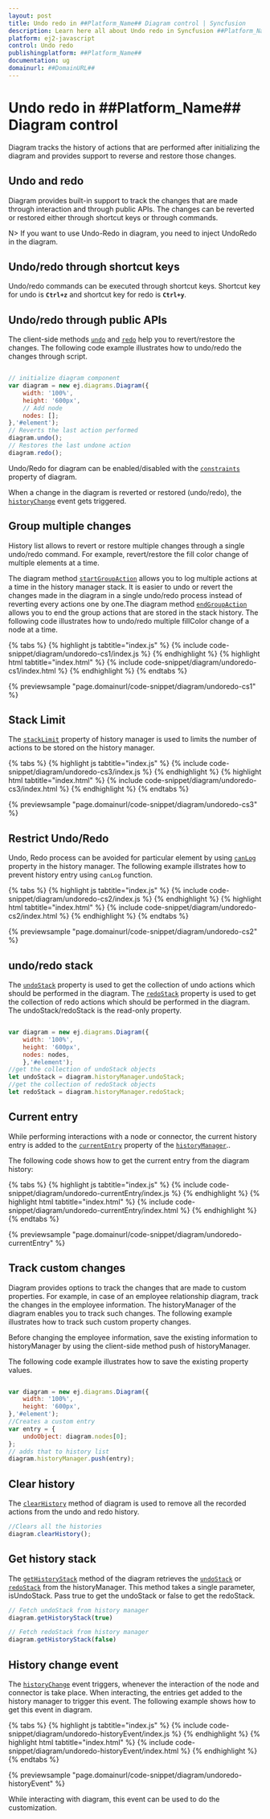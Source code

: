 ```yaml
---
layout: post
title: Undo redo in ##Platform_Name## Diagram control | Syncfusion
description: Learn here all about Undo redo in Syncfusion ##Platform_Name## Diagram control of Syncfusion Essential JS 2 and more.
platform: ej2-javascript
control: Undo redo 
publishingplatform: ##Platform_Name##
documentation: ug
domainurl: ##DomainURL##
---
```


# Undo redo in ##Platform_Name## Diagram control

Diagram tracks the history of actions that are performed after initializing the diagram and provides support to reverse and restore those changes.

## Undo and redo

Diagram provides built-in support to track the changes that are made through interaction and through public APIs. The changes can be reverted or restored either through shortcut keys or through commands.

N> If you want to use Undo-Redo in diagram, you need to inject UndoRedo in the diagram.

## Undo/redo through shortcut keys

Undo/redo commands can be executed through shortcut keys. Shortcut key for undo is **`Ctrl+z`** and shortcut key for redo is **`Ctrl+y`**.

## Undo/redo through public APIs

The client-side methods [`undo`](../api/diagram/#undo) and [`redo`](../api/diagram/#redo) help you to revert/restore the changes. The following code example illustrates how to undo/redo the changes through script.

```javascript

// initialize diagram component
var diagram = new ej.diagrams.Diagram({
    width: '100%',
    height: '600px',
    // Add node
    nodes: [];
},'#element');
// Reverts the last action performed
diagram.undo();
// Restores the last undone action
diagram.redo();
```
Undo/Redo for diagram can be enabled/disabled with the [`constraints`](../api/diagram/diagramconstraints/) property of diagram.

When a change in the diagram is reverted or restored (undo/redo), the [`historyChange`](../api/diagram/#historychange) event gets triggered.

## Group multiple changes

History list allows to revert or restore multiple changes through a single undo/redo command. For example, revert/restore the fill color change of multiple elements at a time.

The diagram method [`startGroupAction`](../api/diagram/#startgroupaction) allows you to log multiple actions at a time in the history manager stack. It is easier to undo or revert the changes made in the diagram in a single undo/redo process instead of reverting every actions one by one.The diagram method [`endGroupAction`](../api/diagram/#endgroupaction) allows you to end the group actions that are stored in the stack history. The following code illustrates how to undo/redo multiple fillColor change of a node at a time.

{% tabs %}
{% highlight js tabtitle="index.js" %}
{% include code-snippet/diagram/undoredo-cs1/index.js %}
{% endhighlight %}
{% highlight html tabtitle="index.html" %}
{% include code-snippet/diagram/undoredo-cs1/index.html %}
{% endhighlight %}
{% endtabs %}
        
{% previewsample "page.domainurl/code-snippet/diagram/undoredo-cs1" %}

## Stack Limit

The [`stackLimit`](../api/diagram) property of history manager is used to limits the number of actions to be stored on the history manager.

{% tabs %}
{% highlight js tabtitle="index.js" %}
{% include code-snippet/diagram/undoredo-cs3/index.js %}
{% endhighlight %}
{% highlight html tabtitle="index.html" %}
{% include code-snippet/diagram/undoredo-cs3/index.html %}
{% endhighlight %}
{% endtabs %}
        
{% previewsample "page.domainurl/code-snippet/diagram/undoredo-cs3" %}

## Restrict Undo/Redo

Undo, Redo process can be avoided for particular element by using [`canLog`](../api/diagram/history/#canlog) property in the history manager. The following example illstrates how to prevent history entry using `canLog` function.

{% tabs %}
{% highlight js tabtitle="index.js" %}
{% include code-snippet/diagram/undoredo-cs2/index.js %}
{% endhighlight %}
{% highlight html tabtitle="index.html" %}
{% include code-snippet/diagram/undoredo-cs2/index.html %}
{% endhighlight %}
{% endtabs %}
        
{% previewsample "page.domainurl/code-snippet/diagram/undoredo-cs2" %}


## undo/redo stack

The [`undoStack`](../api/diagram/history/#undostack) property is used to get the collection of undo actions which should be performed in the diagram. The [`redoStack`](../api/diagram/history/#redostack) property is used to get the collection of redo actions which should be performed in the diagram. The undoStack/redoStack is the read-only property.

```javascript

var diagram = new ej.diagrams.Diagram({
    width: '100%',
    height: '600px',
    nodes: nodes,
    },'#element');
//get the collection of undoStack objects
let undoStack = diagram.historyManager.undoStack;
//get the collection of redoStack objects
let redoStack = diagram.historyManager.redoStack;
```
## Current entry

While performing interactions with a node or connector, the current history entry is added to the [`currentEntry`](../api/diagram/history/#currententry) property of the [`historyManager`](../api/diagram/#historymanager)..

The following code shows how to get the current entry from the diagram history:

{% tabs %}
{% highlight js tabtitle="index.js" %}
{% include code-snippet/diagram/undoredo-currentEntry/index.js %}
{% endhighlight %}
{% highlight html tabtitle="index.html" %}
{% include code-snippet/diagram/undoredo-currentEntry/index.html %}
{% endhighlight %}
{% endtabs %}
        
{% previewsample "page.domainurl/code-snippet/diagram/undoredo-currentEntry" %}

## Track custom changes

Diagram provides options to track the changes that are made to custom properties. For example, in case of an employee relationship diagram, track the changes in the employee information. The historyManager of the diagram enables you to track such changes. The following example illustrates how to track such custom property changes.

Before changing the employee information, save the existing information to historyManager by using the client-side method push of historyManager.

The following code example illustrates how to save the existing property values.

```javascript

var diagram = new ej.diagrams.Diagram({
    width: '100%',
    height: '600px',
},'#element');
//Creates a custom entry
var entry = {
    undoObject: diagram.nodes[0];
};
// adds that to history list
diagram.historyManager.push(entry);

```

## Clear history

The [`clearHistory`](../api/diagram/#clearhistory) method of diagram is used to remove all the recorded actions from the undo and redo history.

```javascript
//Clears all the histories
diagram.clearHistory();

```

## Get history stack

The [`getHistoryStack`](../api/diagram/#gethistorystack) method of the diagram retrieves the [`undoStack`](../api/diagram/history/#undostack) or [`redoStack`](../api/diagram/history/#redostack) from the historyManager. This method takes a single parameter, isUndoStack. Pass true to get the undoStack or false to get the redoStack.

```javascript
// Fetch undoStack from history manager
diagram.getHistoryStack(true)

// Fetch redoStack from history manager
diagram.getHistoryStack(false)

```

## History change event

The [`historyChange`](../api/diagram/iHistoryChangeArgs/) event triggers, whenever the interaction of the node and connector is take place. When interacting, the entries get added to the history manager to trigger this event. The following example shows how to get this event in diagram.


{% tabs %}
{% highlight js tabtitle="index.js" %}
{% include code-snippet/diagram/undoredo-historyEvent/index.js %}
{% endhighlight %}
{% highlight html tabtitle="index.html" %}
{% include code-snippet/diagram/undoredo-historyEvent/index.html %}
{% endhighlight %}
{% endtabs %}
        
{% previewsample "page.domainurl/code-snippet/diagram/undoredo-historyEvent" %}

While interacting with diagram, this event can be used to do the customization.